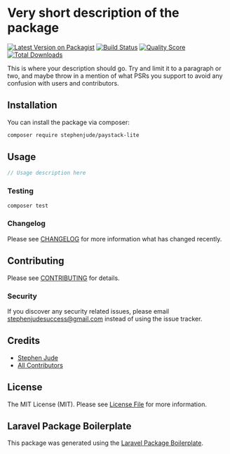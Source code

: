 # Very short description of the package

[![Latest Version on Packagist](https://img.shields.io/packagist/v/stephenjude/paystack-lite.svg?style=flat-square)](https://packagist.org/packages/stephenjude/paystack-lite)
[![Build Status](https://img.shields.io/travis/stephenjude/paystack-lite/master.svg?style=flat-square)](https://travis-ci.com/stephenjude/paystack-lite.svg?branch=master)
[![Quality Score](https://img.shields.io/scrutinizer/g/stephenjude/paystack-lite.svg?style=flat-square)](https://scrutinizer-ci.com/g/stephenjude/paystack-lite)
[![Total Downloads](https://img.shields.io/packagist/dt/stephenjude/paystack-lite.svg?style=flat-square)](https://packagist.org/packages/stephenjude/paystack-lite)

This is where your description should go. Try and limit it to a paragraph or two, and maybe throw in a mention of what PSRs you support to avoid any confusion with users and contributors.

## Installation

You can install the package via composer:

```bash
composer require stephenjude/paystack-lite
```

## Usage

``` php
// Usage description here
```

### Testing

``` bash
composer test
```

### Changelog

Please see [CHANGELOG](CHANGELOG.md) for more information what has changed recently.

## Contributing

Please see [CONTRIBUTING](CONTRIBUTING.md) for details.

### Security

If you discover any security related issues, please email stephenjudesuccess@gmail.com instead of using the issue tracker.

## Credits

- [Stephen Jude](https://github.com/stephenjude)
- [All Contributors](../../contributors)

## License

The MIT License (MIT). Please see [License File](LICENSE.md) for more information.

## Laravel Package Boilerplate

This package was generated using the [Laravel Package Boilerplate](https://laravelpackageboilerplate.com).